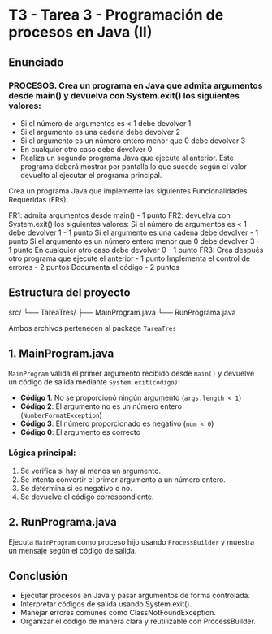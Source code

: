 # T3 - Tarea 3 - Programación de procesos en Java (II)

## Enunciado

### PROCESOS. Crea un programa en Java que admita argumentos desde main() y devuelva con System.exit() los siguientes valores:

- Si el número de argumentos es < 1 debe devolver 1
- Si el argumento es una cadena debe devolver 2
- Si el argumento es un número entero menor que 0 debe devolver 3
- En cualquier otro caso debe devolver 0
- Realiza un segundo programa Java que ejecute al anterior. Este programa deberá mostrar por pantalla lo que sucede según el valor devuelto al ejecutar el programa principal.

Crea un programa Java que implemente las siguientes Funcionalidades Requeridas (FRs):

FR1: admita argumentos desde main() - 1 punto
FR2: devuelva con System.exit() los siguientes valores:
Si el número de argumentos es < 1 debe devolver 1 - 1 punto
Si el argumento es una cadena debe devolver - 1 punto
Si el argumento es un número entero menor que 0 debe devolver 3 - 1 punto
En cualquier otro caso debe devolver 0 - 1 punto
FR3: Crea después otro programa que ejecute el anterior - 1 punto
Implementa el control de errores - 2 puntos
Documenta el código - 2 puntos


## Estructura del proyecto
src/
└── TareaTres/
├── MainProgram.java
└── RunPrograma.java

Ambos archivos pertenecen al package `TareaTres`

## 1. MainProgram.java

`MainProgram` valida el primer argumento recibido desde `main()` y devuelve un código de salida mediante `System.exit(codigo)`:

- **Código 1**: No se proporcionó ningún argumento (`args.length < 1`)
- **Código 2**: El argumento no es un número entero (`NumberFormatException`)
- **Código 3**: El número proporcionado es negativo (`num < 0`)
- **Código 0**: El argumento es correcto

### Lógica principal:

1. Se verifica si hay al menos un argumento.
2. Se intenta convertir el primer argumento a un número entero.
3. Se determina si es negativo o no.
4. Se devuelve el código correspondiente.

## 2. RunPrograma.java

Ejecuta `MainProgram` como proceso hijo usando `ProcessBuilder` y muestra un mensaje según el código de salida.


## Conclusión

- Ejecutar procesos en Java y pasar argumentos de forma controlada.
- Interpretar códigos de salida usando System.exit().
- Manejar errores comunes como ClassNotFoundException.
- Organizar el código de manera clara y reutilizable con ProcessBuilder.